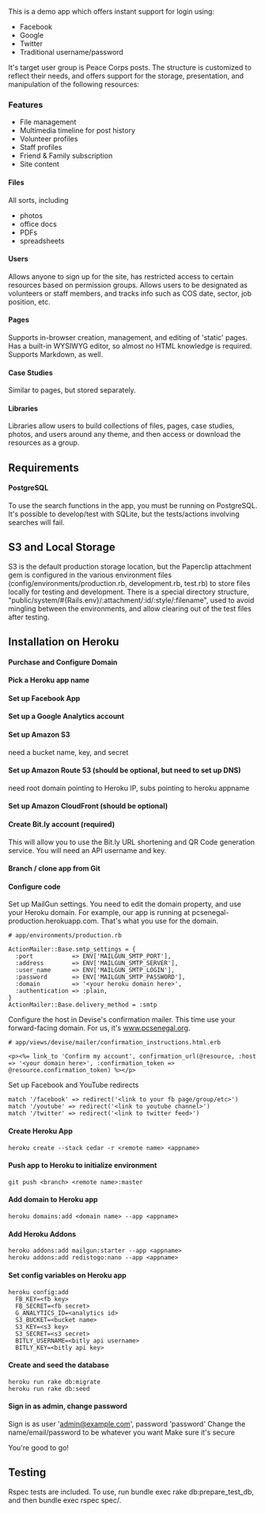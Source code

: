 This is a demo app which offers instant support for login using:

* Facebook
* Google
* Twitter
* Traditional username/password

It's target user group is Peace Corps posts. The structure is customized to reflect their needs, and offers support for the storage, presentation, and manipulation of the following resources:

### Features

* File management
* Multimedia timeline for post history
* Volunteer profiles
* Staff profiles
* Friend & Family subscription
* Site content

#### Files

All sorts, including

* photos
* office docs
* PDFs
* spreadsheets

#### Users

Allows anyone to sign up for the site, has restricted access to certain resources based on permission groups. Allows users to be designated as volunteers or staff members, and tracks info such as COS date, sector, job position, etc.

#### Pages

Supports in-browser creation, management, and editing of 'static' pages. Has a built-in WYSIWYG editor, so almost no HTML knowledge is required. Supports Markdown, as well.

#### Case Studies

Similar to pages, but stored separately.

#### Libraries

Libraries allow users to build collections of files, pages, case studies, photos, and users around any theme, and then access or download the resources as a group.

## Requirements

#### PostgreSQL

To use the search functions in the app, you must be running on PostgreSQL. It's possible to develop/test with SQLite, but the tests/actions involving searches will fail.

## S3 and Local Storage

S3 is the default production storage location, but the Paperclip attachment gem is configured in the various environment files (config/environments/production.rb, development.rb, test.rb) to store files locally for testing and development. There is a special directory structure, "public/system/#{Rails.env}/:attachment/:id/:style/:filename", used to avoid mingling between the environments, and allow clearing out of the test files after testing. 

## Installation on Heroku

#### Purchase and Configure Domain

#### Pick a Heroku app name

#### Set up Facebook App

#### Set up a Google Analytics account

#### Set up Amazon S3

need a bucket name, key, and secret

#### Set up Amazon Route 53 (should be optional, but need to set up DNS)

need root domain pointing to Heroku IP, subs pointing to heroku appname

#### Set up Amazon CloudFront (should be optional)

#### Create Bit.ly account (required)

This will allow you to use the Bit.ly URL shortening and QR Code generation service. You will need an API username and key.

#### Branch / clone app from Git

#### Configure code

Set up MailGun settings. You need to edit the domain property, and use your Heroku domain. For example, our app is running at pcsenegal-production.herokuapp.com. That's what you use for the domain.

    # app/environments/production.rb

    ActionMailer::Base.smtp_settings = {
      :port           => ENV['MAILGUN_SMTP_PORT'], 
      :address        => ENV['MAILGUN_SMTP_SERVER'],
      :user_name      => ENV['MAILGUN_SMTP_LOGIN'],
      :password       => ENV['MAILGUN_SMTP_PASSWORD'],
      :domain         => '<your heroku domain here>',
      :authentication => :plain,
    }
    ActionMailer::Base.delivery_method = :smtp

Configure the host in Devise's confirmation mailer. This time use your forward-facing domain. For us, it's www.pcsenegal.org.

    # app/views/devise/mailer/confirmation_instructions.html.erb

    <p><%= link_to 'Confirm my account', confirmation_url(@resource, :host => '<your domain here>', :confirmation_token => @resource.confirmation_token) %></p>

Set up Facebook and YouTube redirects

    match '/facebook' => redirect('<link to your fb page/group/etc>')
    match '/youtube' => redirect('<link to youtube channel>')
    match '/twitter' => redirect('<link to twitter feed>')

#### Create Heroku App

    heroku create --stack cedar -r <remote name> <appname>

#### Push app to Heroku to initialize environment

    git push <branch> <remote name>:master

#### Add domain to Heroku app

    heroku domains:add <domain name> --app <appname>

#### Add Heroku Addons

    heroku addons:add mailgun:starter --app <appname>
    heroku addons:add redistogo:nano --app <appname>

#### Set config variables on Heroku app

    heroku config:add
      FB_KEY=<fb key> 
      FB_SECRET=<fb secret> 
      G_ANALYTICS_ID=<analytics id> 
      S3_BUCKET=<bucket name> 
      S3_KEY=<s3 key> 
      S3_SECRET=<s3 secret>
      BITLY_USERNAME=<bitly api username>
      BITLY_KEY=<bitly api key>

#### Create and seed the database

    heroku run rake db:migrate
    heroku run rake db:seed

#### Sign in as admin, change password

Sign is as user 'admin@example.com', password 'password'
Change the name/email/password to be whatever you want
Make sure it's secure

You're good to go!

## Testing

Rspec tests are included. To use, run bundle exec rake db:prepare_test_db, and then bundle exec rspec spec/.
